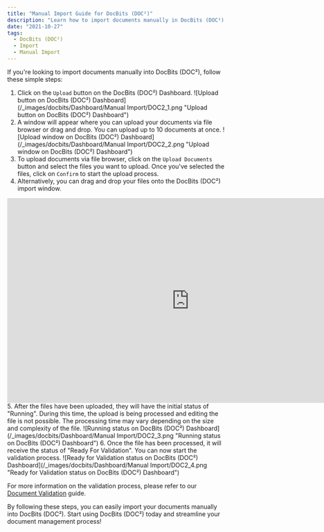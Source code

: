 ```yaml
---
title: "Manual Import Guide for DocBits (DOC²)"
description: "Learn how to import documents manually in DocBits (DOC²) with this step-by-step guide. From uploading documents to the processing status and validation, everything is covered."
date: "2021-10-27"
tags:
  - DocBits (DOC²)
  - Import
  - Manual Import
---
```


If you're looking to import documents manually into DocBits (DOC²), follow these simple steps:

1. Click on the `Upload` button on the DocBits (DOC²) Dashboard.
![Upload button on DocBits (DOC²) Dashboard](/_images/docbits/Dashboard/Manual Import/DOC2_1.png "Upload button on DocBits (DOC²) Dashboard")
2. A window will appear where you can upload your documents via file browser or drag and drop. You can upload up to 10 documents at once.
![Upload window on DocBits (DOC²) Dashboard](/_images/docbits/Dashboard/Manual Import/DOC2_2.png "Upload window on DocBits (DOC²) Dashboard")
3. To upload documents via file browser, click on the `Upload Documents` button and select the files you want to upload. Once you've selected the files, click on `Confirm` to start the upload process.
4. Alternatively, you can drag and drop your files onto the DocBits (DOC²) import window.
<div class='video-container'>
<iframe width='840' height='472.5' src='https://www.youtube-nocookie.com/embed/Wwg86UY8JbE' frameborder='0' allow='accelerometer; autoplay; clipboard-write; encrypted-media; gyroscope; picture-in-picture' allowfullscreen></iframe>
</div>
5. After the files have been uploaded, they will have the initial status of "Running". During this time, the upload is being processed and editing the file is not possible. The processing time may vary depending on the size and complexity of the file.
![Running status on DocBits (DOC²) Dashboard](/_images/docbits/Dashboard/Manual Import/DOC2_3.png "Running status on DocBits (DOC²) Dashboard")
6. Once the file has been processed, it will receive the status of "Ready For Validation". You can now start the validation process.
![Ready for Validation status on DocBits (DOC²) Dashboard](/_images/docbits/Dashboard/Manual Import/DOC2_4.png "Ready for Validation status on DocBits (DOC²) Dashboard")

For more information on the validation process, please refer to our [Document Validation](/docbits/document-validation/) guide.

By following these steps, you can easily import your documents manually into DocBits (DOC²). Start using DocBits (DOC²) today and streamline your document management process!

